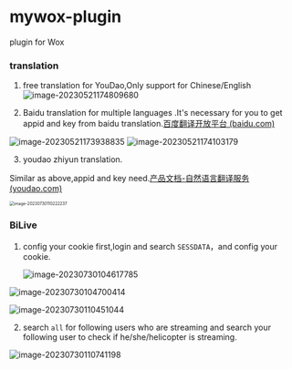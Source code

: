 # mywox-plugin

plugin for Wox 

### translation

1. free translation for YouDao,Only support for Chinese/English
  ![image-20230521174809680](https://s2.loli.net/2023/05/21/7FJRkB6H21wNcsL.png)

2. Baidu translation for multiple languages .It's necessary for you to get appid and  key from baidu translation.[百度翻译开放平台 (baidu.com)](https://fanyi-api.baidu.com/product/11)

  ![image-20230521173938835](https://s2.loli.net/2023/05/21/zH9peMTlJg13GYU.png)
  ![image-20230521174103179](https://s2.loli.net/2023/05/21/7CioWXbFr4nSx3d.png)

3. youdao zhiyun translation.

  Similar as above,appid and key need.[产品文档-自然语言翻译服务 (youdao.com)](https://ai.youdao.com/DOCSIRMA/html/trans/api/wbfy/index.html) 

<img src="https://s2.loli.net/2023/07/30/IXKOj9mb6zfvYBA.png" alt="image-20230730110222237" style="zoom: 50%;" />

### BiLive

1. config your cookie first,login and search `SESSDATA`，and config your cookie.

   ![image-20230730104617785](https://s2.loli.net/2023/07/30/E3LMmBaQxOYFudr.png)

![image-20230730104700414](https://s2.loli.net/2023/07/30/AlzKof8gnkPU45L.png)

![image-20230730110451044](https://s2.loli.net/2023/07/30/8IivCKaGE7R2Hwp.png)

2. search `all` for following users who are streaming and search your following user to check if he/she/helicopter is streaming.

![image-20230730110741198](https://s2.loli.net/2023/07/30/yz7YiQawlOP1UXb.png)
